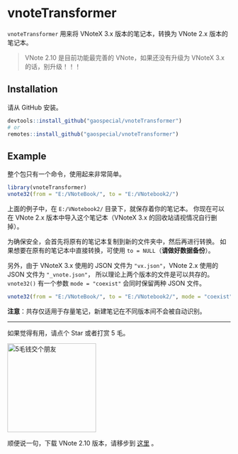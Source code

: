 # vnoteTransformer

<!-- badges: start -->
<!-- badges: end -->

`vnoteTransformer` 用来将 VNoteX 3.x 版本的笔记本，转换为 VNote 2.x 版本的笔记本。

> VNote 2.10 是目前功能最完善的 VNote，如果还没有升级为 VNoteX 3.x 的话，别升级！！！

## Installation

请从 GitHub 安装。

``` r
devtools::install_github("gaospecial/vnoteTransformer")
# or
remotes::install_github("gaospecial/vnoteTransformer")
```

## Example

整个包只有一个命令，使用起来非常简单。

```r
library(vnoteTransformer)
vnote32(from = "E:/VNoteBook/", to = "E:/VNotebook2/")
```

上面的例子中，在 `E:/VNotebook2/` 目录下，就保存着你的笔记本。
你现在可以在 VNote 2.x 版本中导入这个笔记本（VNoteX 3.x 的回收站请视情况自行删掉）。

为确保安全，会首先将原有的笔记本复制到新的文件夹中，然后再进行转换。
如果想要在原有的笔记本中直接转换，可使用 `to = NULL`（**请做好数据备份**）。

另外，由于 VNoteX 3.x 使用的 JSON 文件为 `"vx.json"`，VNote 2.x 使用的 JSON 文件为 `"_vnote.json"`，
所以理论上两个版本的文件是可以共存的。`vnote32()` 有一个参数 `mode = "coexist"` 会同时保留两种 JSON 文件。

```r
vnote32(from = "E:/VNoteBook/", to = "E:/VNotebook2/", mode = "coexist")
```

**注意**：共存仅适用于存量笔记，新建笔记在不同版本间不会被自动识别。


----

如果觉得有用，请点个 Star 或者打赏 5 毛。

<img src="https://vnote-1251564393.cos.ap-chengdu.myqcloud.com/typora-img/image-20210208212557360.png" alt="5毛钱交个朋友" width="200"  height="200"/>

顺便说一句，下载 VNote 2.10 版本，请移步到 [这里](https://github.com/vnotex/vnote/releases/tag/v2.10) 。
